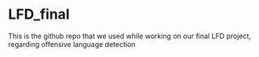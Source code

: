 # LFD_final
This is the github repo that we used while working on our final LFD project, regarding offensive language detection
